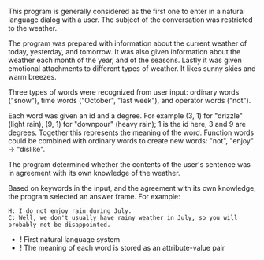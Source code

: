 This program is generally considered as the first one to enter in a natural language dialog with a user. The subject of the conversation was restricted to the weather.

The program was prepared with information about the current weather of today, yesterday, and tomorrow. It was also given information about the weather each month of the year, and of the seasons. Lastly it was given emotional attachments to different types of weather. It likes sunny skies and warm breezes.

Three types of words were recognized from user input: ordinary words ("snow"), time words ("October", "last week"), and operator words ("not").

Each word was given an id and a degree. For example (3, 1) for "drizzle" (light rain), (9, 1) for "downpour" (heavy rain); 1 is the id here, 3 and 9 are degrees. Together this represents the meaning of the word. Function words could be combined with ordinary words to create new words: "not", "enjoy" -> "dislike".

The program determined whether the contents of the user's sentence was in agreement with its own knowledge of the weather.

Based on keywords in the input, and the agreement with its own knowledge, the program selected an answer frame. For example: 

~~~
H: I do not enjoy rain during July.
C: Well, we don't usually have rainy weather in July, so you will probably not be disappointed.
~~~

+ ! First natural language system
+ ! The meaning of each word is stored as an attribute-value pair 